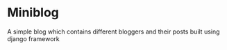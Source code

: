 # Miniblog
A simple blog which contains different bloggers and their posts built using django framework
